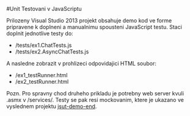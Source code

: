 #Unit Testovani v JavaScriptu

Prilozeny Visual Studio 2013 projekt obsahuje demo kod ve forme pripravene k doplneni a manualnimu spousteni JavaScript testu. Staci doplnit jednotlive testy do:

- /tests/ex1.ChatTests.js
- /tests/ex2.AsyncChatTests.js

A nasledne zobrazit v prohlizeci odpovidajici HTML soubor:

- /ex1_testRunner.html
- /ex2_testRunner.html

Pozn. Pro spravny chod druheho prikladu je potrebny web server kvuli .asmx v /services/. Testy se pak resi mockovanim, ktere je ukazano ve vyslednem projektu [jsut-demo-end](https://github.com/pdamb/jsut-demo-end).